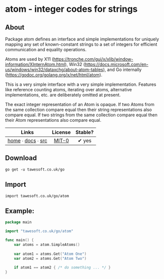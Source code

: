 # atom - integer codes for strings

## About

Package atom defines an interface and simple implementations for uniquely mapping any set of known-constant strings to
a set of integers for efficient communication and equality operations.

Atoms are used by X11 (https://tronche.com/gui/x/xlib/window-information/XInternAtom.html),
Win32 (https://docs.microsoft.com/en-us/windows/win32/dataxchg/about-atom-tables),
and Go internally (https://godoc.org/golang.org/x/net/html/atom).

This is a very simple interface with a very simple implementation. Features like reference counting atoms, iterating
over atoms, alternative implementations, etc. are deliberately omitted at present.

The exact integer representation of an Atom is opaque. If two Atoms from the same collection compare equal then their
string representations also compare equal. If two strings from the same collection compare equal then their Atom
representations also compare equal.

|  Links  | License | Stable? | 
|:-------:|:-------:|:-------:| 
| [home][home_] ∙ [docs][docs_] ∙ [src][src_] | [MIT-0][copy_] | ✔ yes |

[home_]: https://tawesoft.co.uk/go/atom
[src_]:  https://github.com/tawesoft/go/tree/master/atom
[docs_]: https://godoc.org/tawesoft.co.uk/go/atom
[copy_]: https://github.com/tawesoft/go/tree/master/atom/_COPYING.md

## Download

```shell script
go get -u tawesoft.co.uk/go
```

## Import

```
import tawesoft.co.uk/go/atom
```

## Example:

```go
package main

import "tawesoft.co.uk/go/atom"

func main() {
    var atoms = atom.SimpleAtoms()
    
    var atom1 = atoms.Get("Atom One")
    var atom2 = atoms.Get("Atom Two")
    
    if atom1 == atom2 { /* do something ... */ }
}
```